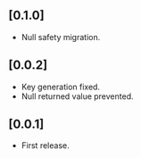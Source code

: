 ## [0.1.0]

* Null safety migration.

## [0.0.2]

* Key generation fixed.
* Null returned value prevented. 

## [0.0.1]

* First release.
